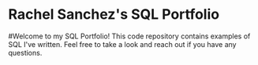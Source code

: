 # Rachel Sanchez's SQL Portfolio

#Welcome to my SQL Portfolio! This code repository contains examples of SQL I've written. Feel free to take a look and reach out if you have any questions.
